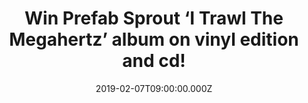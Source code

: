---
campaign-uuid: "c-a4003029-8377-4cac-a403-319307d59120"
type: "Competition"
category: "Music"
date: "2019-02-07T09:00:00.000Z"
end-date: "2019-02-14T23:59:00.000Z"
disable-form: false
is_promoted: false
has_entry_page: true
title: "Win Prefab Sprout ‘I Trawl The Megahertz’ album on vinyl edition and cd!"
competition-description: "<p>Calling all Prefab Sprout fans, we have great news for\
  \ you. Originally released as a Paddy McAloon solo album in 2003, the totally original,\
  \ spellbinding ‘I Trawl The Megahertz’ is now remastered and released February 1st\
  \ on Sony Music and we have two copies of his greatest album on vinyl edition and\
  \ cd to two NME AAA members to win.</p>\n<p>Want it? Click below for a chance to\
  \ win.</p>\n"
hero-header: "Win Prefab Sprout ‘I Trawl The Megahertz’ album on vinyl edition and\
  \ cd!"
terms-confirmation: "N/A"
banner-img: "https://assets.expresslyapp.com/asset-296ec031-1d82-4ac4-9a6c-4616061cc759.jpg"
logo-left-href: "MBCPR"
logo-left-image: "https://assets.expresslyapp.com/asset-c93fdfde-fc24-4a44-b2c8-a532e5f0ba27.jpg"
logo-left-title: "NME AAA"
bg-image-hero: "https://assets.expresslyapp.com/asset-bfaff7b0-231f-411f-9da4-ed76d4878d82.jpg"
bg-image-first: "https://assets.expresslyapp.com/asset-bcf8e973-343e-414e-a186-3080f28ce2bd.jpg"
bg-image-second: "https://assets.expresslyapp.com/asset-a2f0fa88-8c63-493e-b990-5b0428737688.jpg"
section1-content: "<p>‘I Trawl The Megahertz’ was conceived and recorded after Paddy\
  \ was diagnosed with a medical condition that seriously affected his vision. Not\
  \ surprisingly the album is a testament to the healing power of music.</p>\n<p>The\
  \ album is comprised of nine compositions; the lengthy 22 minute title track, a\
  \ series of shorter instrumental pieces and a couple of songs originally intended\
  \ to accompany a short film.</p>\n<p>The track ‘I’m 49’ is one of Paddy’s favourites\
  \ featuring sampled voices. “Musically I like to think of it as Van McCoy on a downer,”\
  \ Paddy says.</p>\n<p><i>(Credit:Tom Sheehan)</i></p>\n"
section2-content: "<p>Though the record originally appeared as a solo album, it seems\
  \ fitting to now classify it as a Prefab Sprout project. “I thought we could do\
  \ anything”, Paddy says of those heady Prefab days. “And Megahertz is true to that\
  \ spirit. The music here is of a piece with everything I’ve ever written. It’s from\
  \ the heart.”</p>\n<p>Esprit De Corps, Fall From Grace, Orchid 7… are some of the\
  \ songs you could find at his amazing album. Enter the form below for a chance to\
  \ win and get ready to enjoy Prefab Sprout ‘I Trawl The Megahertz’ album now.</p>\n\
  <p><i>(Credit:Tom Sheehan)</i></p>\n"
entry-title: "Win Prefab Sprout ‘I Trawl The Megahertz’ album on vinyl edition and\
  \ cd!"
entry-content: "<p>Enter the draw to win Prefab Sprout ‘I Trawl The Megahertz’ album\
  \ on vinyl edition and cd by completing the form below before 23:59 on 14th of February\
  \ 2019.</p>\n"
has-winner: false
prize-description: "Prefab Sprout ‘I Trawl The Megahertz’ album on vinyl edition and\
  \ cd."
special-conditions: "Multiple entries are allowed up to one every day."
country-restrictions:
- "GB"
---